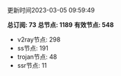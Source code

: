 更新时间2023-03-05 09:59:49

**总订阅: 73**
**总节点: 1189**
**有效节点: 548**
- v2ray节点: 298
- ss节点: 191
- trojan节点: 48
- ssr节点: 11
